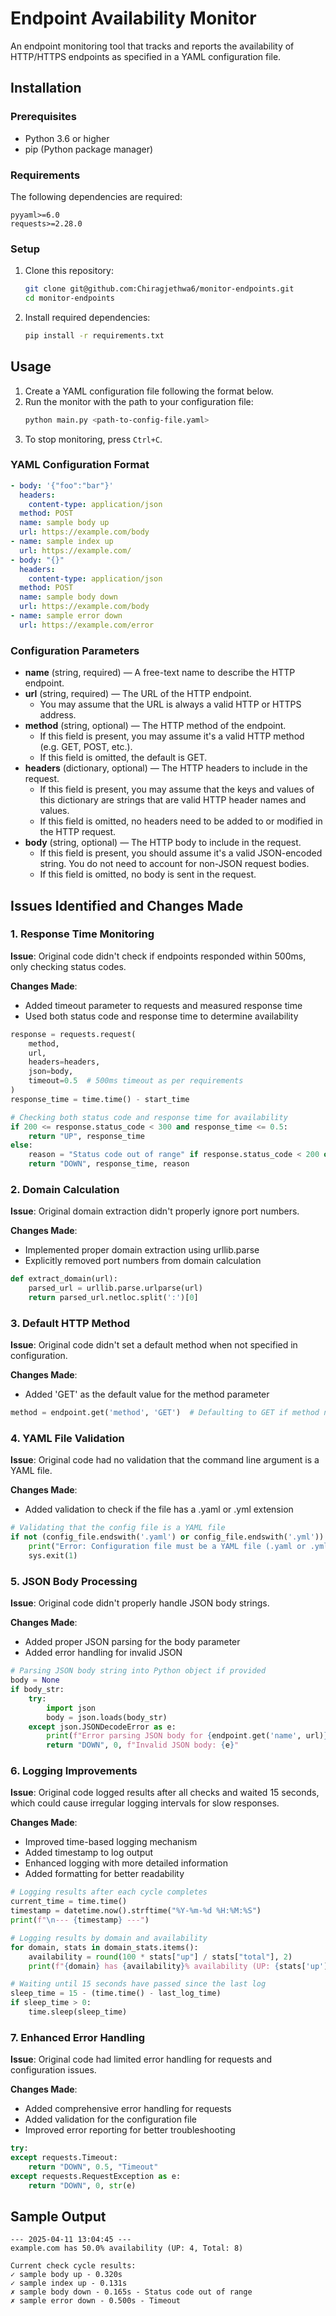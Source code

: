 # Endpoint Availability Monitor

An endpoint monitoring tool that tracks and reports the availability of HTTP/HTTPS endpoints as specified in a YAML configuration file.

## Installation

### Prerequisites

- Python 3.6 or higher
- pip (Python package manager)

### Requirements

The following dependencies are required:

```
pyyaml>=6.0
requests>=2.28.0
```

### Setup

1. Clone this repository:
   ```bash
   git clone git@github.com:Chiragjethwa6/monitor-endpoints.git
   cd monitor-endpoints
   ```

2. Install required dependencies:
   ```bash
   pip install -r requirements.txt
   ```

## Usage

1. Create a YAML configuration file following the format below.
2. Run the monitor with the path to your configuration file:
   ```bash
   python main.py <path-to-config-file.yaml>
   ```
3. To stop monitoring, press `Ctrl+C`.

### YAML Configuration Format

```yaml
- body: '{"foo":"bar"}'
  headers:
    content-type: application/json
  method: POST
  name: sample body up
  url: https://example.com/body
- name: sample index up
  url: https://example.com/
- body: "{}"
  headers:
    content-type: application/json
  method: POST
  name: sample body down
  url: https://example.com/body
- name: sample error down
  url: https://example.com/error
```

### Configuration Parameters

- **name** (string, required) — A free-text name to describe the HTTP endpoint.
- **url** (string, required) — The URL of the HTTP endpoint.
  - You may assume that the URL is always a valid HTTP or HTTPS address.
- **method** (string, optional) — The HTTP method of the endpoint.
  - If this field is present, you may assume it's a valid HTTP method (e.g. GET, POST, etc.).
  - If this field is omitted, the default is GET.
- **headers** (dictionary, optional) — The HTTP headers to include in the request.
  - If this field is present, you may assume that the keys and values of this dictionary are strings that are valid HTTP header names and values.
  - If this field is omitted, no headers need to be added to or modified in the HTTP request.
- **body** (string, optional) — The HTTP body to include in the request.
  - If this field is present, you should assume it's a valid JSON-encoded string. You do not need to account for non-JSON request bodies.
  - If this field is omitted, no body is sent in the request.

## Issues Identified and Changes Made

### 1. Response Time Monitoring

**Issue**: Original code didn't check if endpoints responded within 500ms, only checking status codes.

**Changes Made**: 
- Added timeout parameter to requests and measured response time
- Used both status code and response time to determine availability

```python
response = requests.request(
    method, 
    url, 
    headers=headers, 
    json=body,
    timeout=0.5  # 500ms timeout as per requirements
)
response_time = time.time() - start_time

# Checking both status code and response time for availability
if 200 <= response.status_code < 300 and response_time <= 0.5:
    return "UP", response_time
else:
    reason = "Status code out of range" if response.status_code < 200 or response.status_code >= 300 else "Response too slow"
    return "DOWN", response_time, reason
```

### 2. Domain Calculation

**Issue**: Original domain extraction didn't properly ignore port numbers.

**Changes Made**:
- Implemented proper domain extraction using urllib.parse
- Explicitly removed port numbers from domain calculation

```python
def extract_domain(url):
    parsed_url = urllib.parse.urlparse(url)
    return parsed_url.netloc.split(':')[0]
```

### 3. Default HTTP Method

**Issue**: Original code didn't set a default method when not specified in configuration.

**Changes Made**:
- Added 'GET' as the default value for the method parameter

```python
method = endpoint.get('method', 'GET')  # Defaulting to GET if method not specified
```

### 4. YAML File Validation

**Issue**: Original code had no validation that the command line argument is a YAML file.

**Changes Made**:
- Added validation to check if the file has a .yaml or .yml extension

```python
# Validating that the config file is a YAML file
if not (config_file.endswith('.yaml') or config_file.endswith('.yml')):
    print("Error: Configuration file must be a YAML file (.yaml or .yml)")
    sys.exit(1)
```

### 5. JSON Body Processing

**Issue**: Original code didn't properly handle JSON body strings.

**Changes Made**:
- Added proper JSON parsing for the body parameter
- Added error handling for invalid JSON

```python
# Parsing JSON body string into Python object if provided
body = None
if body_str:
    try:
        import json
        body = json.loads(body_str)
    except json.JSONDecodeError as e:
        print(f"Error parsing JSON body for {endpoint.get('name', url)}: {e}")
        return "DOWN", 0, f"Invalid JSON body: {e}"
```

### 6. Logging Improvements

**Issue**: Original code logged results after all checks and waited 15 seconds, which could cause irregular logging intervals for slow responses.

**Changes Made**:
- Improved time-based logging mechanism
- Added timestamp to log output
- Enhanced logging with more detailed information
- Added formatting for better readability

```python
# Logging results after each cycle completes
current_time = time.time()
timestamp = datetime.now().strftime("%Y-%m-%d %H:%M:%S")
print(f"\n--- {timestamp} ---")

# Logging results by domain and availability
for domain, stats in domain_stats.items():
    availability = round(100 * stats["up"] / stats["total"], 2)
    print(f"{domain} has {availability}% availability (UP: {stats['up']}, Total: {stats['total']})")

# Waiting until 15 seconds have passed since the last log
sleep_time = 15 - (time.time() - last_log_time)
if sleep_time > 0:
    time.sleep(sleep_time)
```

### 7. Enhanced Error Handling

**Issue**: Original code had limited error handling for requests and configuration issues.

**Changes Made**:
- Added comprehensive error handling for requests
- Added validation for the configuration file
- Improved error reporting for better troubleshooting

```python
try:
except requests.Timeout:
    return "DOWN", 0.5, "Timeout"
except requests.RequestException as e:
    return "DOWN", 0, str(e)
```

## Sample Output

```
--- 2025-04-11 13:04:45 ---
example.com has 50.0% availability (UP: 4, Total: 8)

Current check cycle results:
✓ sample body up - 0.320s
✓ sample index up - 0.131s
✗ sample body down - 0.165s - Status code out of range
✗ sample error down - 0.500s - Timeout
```